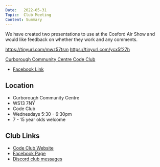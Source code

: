 ```yaml
---
Date:   2022-05-31
Topic:  Club Meeting
Content: Summary
---
```

We have created two presentations to use at the Cosford Air Show and would like feedback on whether they work and any comments.

https://tinyurl.com/mwz57tsm
https://tinyurl.com/ycx5f27h

[Curborough Community Centre Code Club](https://l.facebook.com/l.php?u=https%3A%2F%2Ftinyurl.com%2Fycx5f27h&h=AT0WNuEnNtD5ur7Eb0mf6oF_THs8MRfz0-lgY-SN1C9CS3ph7vE_7y-ZWzoaGIMCTzZIJ1ctiWJAzf4S-SdFaxEW5oucXioBgrdweCzHRB15lZ-C5UL8NO0AP7PuCaIV&s=1)

* [Facebook Link](https://www.facebook.com/1481985248595237/posts/4899611766832551/)

## Location

* Curborough Community Centre
* WS13 7NY
* Code Club
* Wednesdays 5:30 - 6:30pm
* 7 - 15 year olds welcome

## Club Links

* [Code Club Website](https://lichfield-code-club.github.io/)
* [Facebook Page](https://www.facebook.com/LichfieldCoders)
* [Discord club messages](https://discord.gg/szz6xGK)
